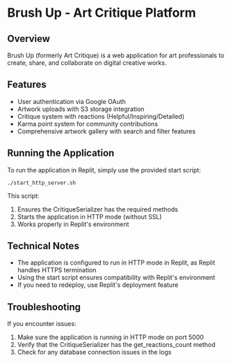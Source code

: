 # Brush Up - Art Critique Platform

## Overview
Brush Up (formerly Art Critique) is a web application for art professionals to create, share, and collaborate on digital creative works.

## Features
- User authentication via Google OAuth
- Artwork uploads with S3 storage integration
- Critique system with reactions (Helpful/Inspiring/Detailed)
- Karma point system for community contributions
- Comprehensive artwork gallery with search and filter features

## Running the Application

To run the application in Replit, simply use the provided start script:

```
./start_http_server.sh
```

This script:
1. Ensures the CritiqueSerializer has the required methods
2. Starts the application in HTTP mode (without SSL)
3. Works properly in Replit's environment

## Technical Notes

- The application is configured to run in HTTP mode in Replit, as Replit handles HTTPS termination
- Using the start script ensures compatibility with Replit's environment
- If you need to redeploy, use Replit's deployment feature

## Troubleshooting

If you encounter issues:

1. Make sure the application is running in HTTP mode on port 5000
2. Verify that the CritiqueSerializer has the get_reactions_count method
3. Check for any database connection issues in the logs